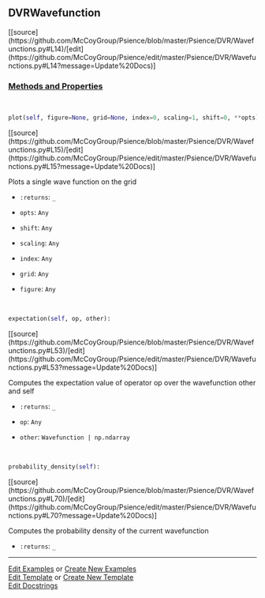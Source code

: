 ## <a id="Psience.DVR.Wavefunctions.DVRWavefunction">DVRWavefunction</a> 
<div class="docs-source-link" markdown="1">
[[source](https://github.com/McCoyGroup/Psience/blob/master/Psience/DVR/Wavefunctions.py#L14)/[edit](https://github.com/McCoyGroup/Psience/edit/master/Psience/DVR/Wavefunctions.py#L14?message=Update%20Docs)]
</div>



<div class="collapsible-section">
 <div class="collapsible-section collapsible-section-header" markdown="1">
 
### <a class="collapse-link" data-toggle="collapse" href="#methods">Methods and Properties</a> <a class="float-right" data-toggle="collapse" href="#methods"><i class="fa fa-chevron-down"></i></a>

 </div>
 <div class="collapsible-section collapsible-section-body collapse" id="methods" markdown="1">

<a id="Psience.DVR.Wavefunctions.DVRWavefunction.plot" class="docs-object-method">&nbsp;</a> 
```python
plot(self, figure=None, grid=None, index=0, scaling=1, shift=0, **opts): 
```
<div class="docs-source-link" markdown="1">
[[source](https://github.com/McCoyGroup/Psience/blob/master/Psience/DVR/Wavefunctions.py#L15)/[edit](https://github.com/McCoyGroup/Psience/edit/master/Psience/DVR/Wavefunctions.py#L15?message=Update%20Docs)]
</div>

Plots a single wave function on the grid
- `:returns`: `_`
    >
- `opts`: `Any`
    >
- `shift`: `Any`
    >
- `scaling`: `Any`
    >
- `index`: `Any`
    >
- `grid`: `Any`
    >
- `figure`: `Any`
    >

<a id="Psience.DVR.Wavefunctions.DVRWavefunction.expectation" class="docs-object-method">&nbsp;</a> 
```python
expectation(self, op, other): 
```
<div class="docs-source-link" markdown="1">
[[source](https://github.com/McCoyGroup/Psience/blob/master/Psience/DVR/Wavefunctions.py#L53)/[edit](https://github.com/McCoyGroup/Psience/edit/master/Psience/DVR/Wavefunctions.py#L53?message=Update%20Docs)]
</div>

Computes the expectation value of operator op over the wavefunction other and self
- `:returns`: `_`
    >
- `op`: `Any`
    >
- `other`: `Wavefunction | np.ndarray`
    >

<a id="Psience.DVR.Wavefunctions.DVRWavefunction.probability_density" class="docs-object-method">&nbsp;</a> 
```python
probability_density(self): 
```
<div class="docs-source-link" markdown="1">
[[source](https://github.com/McCoyGroup/Psience/blob/master/Psience/DVR/Wavefunctions.py#L70)/[edit](https://github.com/McCoyGroup/Psience/edit/master/Psience/DVR/Wavefunctions.py#L70?message=Update%20Docs)]
</div>

Computes the probability density of the current wavefunction
- `:returns`: `_`
    >

 </div>
</div>






___

[Edit Examples](https://github.com/McCoyGroup/Psience/edit/gh-pages/ci/examples/Psience/DVR/Wavefunctions/DVRWavefunction.md) or 
[Create New Examples](https://github.com/McCoyGroup/Psience/new/gh-pages/?filename=ci/examples/Psience/DVR/Wavefunctions/DVRWavefunction.md) <br/>
[Edit Template](https://github.com/McCoyGroup/Psience/edit/gh-pages/ci/docs/Psience/DVR/Wavefunctions/DVRWavefunction.md) or 
[Create New Template](https://github.com/McCoyGroup/Psience/new/gh-pages/?filename=ci/docs/templates/Psience/DVR/Wavefunctions/DVRWavefunction.md) <br/>
[Edit Docstrings](https://github.com/McCoyGroup/Psience/edit/master/Psience/DVR/Wavefunctions.py#L14?message=Update%20Docs)